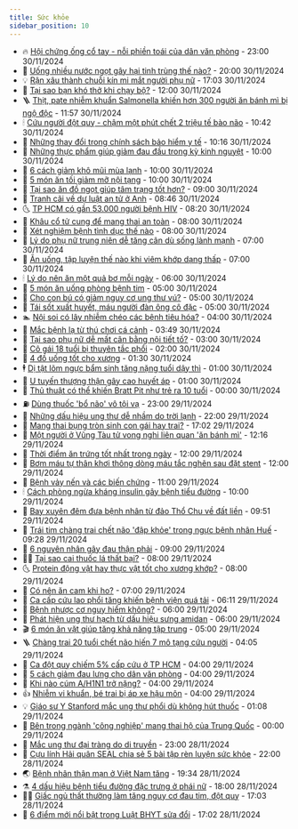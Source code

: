 ```yaml
---
title: Sức khỏe
sidebar_position: 10
---
```


<!-- vnexpress-suc-khoe:START -->
- 🔥 [Hội chứng ống cổ tay - nỗi phiền toái của dân văn phòng](https://vnexpress.net/hoi-chung-ong-co-tay-noi-phien-toai-cua-dan-van-phong-4820978.html) - 23:00 30/11/2024
- 🥰 [Uống nhiều nước ngọt gây hại tinh trùng thế nào?](https://vnexpress.net/uong-nhieu-nuoc-ngot-gay-hai-tinh-trung-the-nao-4820989.html) - 20:00 30/11/2024
- 💡 [Rận xâu thành chuỗi kín mi mắt người phụ nữ](https://vnexpress.net/ran-xau-thanh-chuoi-kin-mi-mat-nguoi-phu-nu-4822151.html) - 17:03 30/11/2024
- 🤗 [Tại sao bạn khó thở khi chạy bộ?](https://vnexpress.net/tai-sao-ban-kho-tho-khi-chay-bo-4821423.html) - 12:00 30/11/2024
- 🪜 [Thịt, pate nhiễm khuẩn Salmonella khiến hơn 300 người ăn bánh mì bị ngộ độc](https://vnexpress.net/thit-pate-nhiem-khuan-salmonella-khien-hon-300-nguoi-an-banh-mi-bi-ngo-doc-4822328.html) - 11:57 30/11/2024
- 🕯 [Cứu người đột quỵ - chậm một phút chết 2 triệu tế bào não](https://vnexpress.net/cuu-nguoi-dot-quy-cham-mot-phut-chet-2-trieu-te-bao-nao-4822250.html) - 10:42 30/11/2024
- 🤭 [Những thay đổi trong chính sách bảo hiểm y tế](https://vnexpress.net/nhung-thay-doi-trong-chinh-sach-bao-hiem-y-te-4822288.html) - 10:16 30/11/2024
- 👀 [Những thực phẩm giúp giảm đau đầu trong kỳ kinh nguyệt](https://vnexpress.net/nhung-thuc-pham-giup-giam-dau-dau-trong-ky-kinh-nguyet-4822258.html) - 10:00 30/11/2024
- 🌋 [6 cách giảm khô mũi mùa lạnh](https://vnexpress.net/6-cach-giam-kho-mui-mua-lanh-4822214.html) - 10:00 30/11/2024
- 🫶 [5 món ăn tối giảm mỡ nội tạng](https://vnexpress.net/5-mon-an-toi-giam-mo-noi-tang-4822173.html) - 10:00 30/11/2024
- 🦆 [Tại sao ăn đồ ngọt giúp tâm trạng tốt hơn?](https://vnexpress.net/tai-sao-an-do-ngot-giup-tam-trang-tot-hon-4822238.html) - 09:00 30/11/2024
- 🚀 [Tranh cãi về dự luật an tử ở Anh](https://vnexpress.net/tranh-cai-ve-du-luat-an-tu-o-anh-4822228.html) - 08:46 30/11/2024
- 🌜 [TP HCM có gần 53.000 người bệnh HIV](https://vnexpress.net/tp-hcm-co-gan-53-000-nguoi-benh-hiv-4822196.html) - 08:20 30/11/2024
- 🧰 [Khâu cổ tử cung để mang thai an toàn](https://vnexpress.net/khau-co-tu-cung-de-mang-thai-an-toan-4822246.html) - 08:00 30/11/2024
- 💫 [Xét nghiệm bệnh tình dục thế nào](https://vnexpress.net/xet-nghiem-benh-tinh-duc-the-nao-4821908.html) - 08:00 30/11/2024
- 🌝 [Lý do phụ nữ trung niên dễ tăng cân dù sống lành mạnh](https://vnexpress.net/ly-do-phu-nu-trung-nien-de-tang-can-du-song-lanh-manh-4822203.html) - 07:00 30/11/2024
- 🗽 [Ăn uống, tập luyện thế nào khi viêm khớp dạng thấp](https://vnexpress.net/an-uong-tap-luyen-the-nao-khi-viem-khop-dang-thap-4822166.html) - 07:00 30/11/2024
- 🕯 [Lý do nên ăn một quả bơ mỗi ngày](https://vnexpress.net/ly-do-nen-an-mot-qua-bo-moi-ngay-4818861.html) - 06:00 30/11/2024
- 🦅 [5 món ăn uống phòng bệnh tim](https://vnexpress.net/5-mon-an-uong-phong-benh-tim-4822167.html) - 05:00 30/11/2024
- 🦆 [Cho con bú có giảm nguy cơ ung thư vú?](https://vnexpress.net/cho-con-bu-co-giam-nguy-co-ung-thu-vu-4822159.html) - 05:00 30/11/2024
- 🎊 [Tái sốt xuất huyết, máu người đàn ông cô đặc](https://vnexpress.net/tai-sot-xuat-huyet-mau-nguoi-dan-ong-co-dac-4821912.html) - 05:00 30/11/2024
- 🏊 [Nội soi có lây nhiễm chéo các bệnh tiêu hóa?](https://vnexpress.net/noi-soi-co-lay-nhiem-cheo-cac-benh-tieu-hoa-4822146.html) - 04:00 30/11/2024
- 📝 [Mắc bệnh lạ từ thú chơi cá cảnh](https://vnexpress.net/mac-benh-la-tu-thu-choi-ca-canh-4822145.html) - 03:49 30/11/2024
- 💯 [Tại sao phụ nữ dễ mất cân bằng nội tiết tố?](https://vnexpress.net/tai-sao-phu-nu-de-mat-can-bang-noi-tiet-to-4821984.html) - 03:00 30/11/2024
- 🌊 [Cô gái 18 tuổi bị thuyên tắc phổi](https://vnexpress.net/co-gai-18-tuoi-bi-thuyen-tac-phoi-4822065.html) - 02:00 30/11/2024
- 🚀 [4 đồ uống tốt cho xương](https://vnexpress.net/4-do-uong-tot-cho-xuong-4821850.html) - 01:30 30/11/2024
- 🕴 [Dị tật lõm ngực bẩm sinh tăng nặng tuổi dậy thì](https://vnexpress.net/di-tat-lom-nguc-bam-sinh-tang-nang-tuoi-day-thi-4822067.html) - 01:00 30/11/2024
- 🗽 [U tuyến thượng thận gây cao huyết áp](https://vnexpress.net/u-tuyen-thuong-than-gay-cao-huyet-ap-4822003.html) - 01:00 30/11/2024
- 🎡 [Thủ thuật có thể khiến Bratt Pit như trẻ ra 10 tuổi](https://vnexpress.net/thu-thuat-co-the-khien-bratt-pit-nhu-tre-ra-10-tuoi-4821995.html) - 00:00 30/11/2024
- ⛽️ [Dùng thuốc &#39;bổ não&#39; vô tội vạ](https://vnexpress.net/dung-thuoc-bo-nao-vo-toi-va-4821443.html) - 23:00 29/11/2024
- 🦆 [Những dấu hiệu ung thư dễ nhầm do trời lạnh](https://vnexpress.net/nhung-dau-hieu-ung-thu-de-nham-do-troi-lanh-4821681.html) - 22:00 29/11/2024
- 🤩 [Mang thai bụng tròn sinh con gái hay trai?](https://vnexpress.net/mang-thai-bung-tron-sinh-con-gai-hay-trai-4819067.html) - 17:02 29/11/2024
- 🦒 [Một người ở Vũng Tàu tử vong nghi liên quan &#39;ăn bánh mì&#39;](https://vnexpress.net/mot-nguoi-o-vung-tau-tu-vong-nghi-lien-quan-an-banh-mi-4822038.html) - 12:16 29/11/2024
- 💫 [Thời điểm ăn trứng tốt nhất trong ngày](https://vnexpress.net/thoi-diem-an-trung-tot-nhat-trong-ngay-4818856.html) - 12:00 29/11/2024
- 🐘 [Bơm máu tự thân khơi thông dòng máu tắc nghẽn sau đặt stent](https://vnexpress.net/bom-mau-tu-than-khoi-thong-dong-mau-tac-nghen-sau-dat-stent-4821524.html) - 12:00 29/11/2024
- 🚀 [Bệnh vảy nến và các biến chứng](https://vnexpress.net/benh-vay-nen-va-cac-bien-chung-4821825.html) - 11:00 29/11/2024
- 🕯 [Cách phòng ngừa kháng insulin gây bệnh tiểu đường](https://vnexpress.net/cach-phong-ngua-khang-insulin-gay-benh-tieu-duong-4821896.html) - 10:00 29/11/2024
- 🦏 [Bay xuyên đêm đưa bệnh nhân từ đảo Thổ Chu về đất liền](https://vnexpress.net/bay-xuyen-dem-dua-benh-nhan-tu-dao-tho-chu-ve-dat-lien-4821946.html) - 09:51 29/11/2024
- 🦄 [Trái tim chàng trai chết não &#39;đập khỏe&#39; trong ngực bệnh nhân Huế](https://vnexpress.net/trai-tim-chang-trai-chet-nao-dap-khoe-trong-nguc-benh-nhan-hue-4821932.html) - 09:28 29/11/2024
- 🦒 [6 nguyên nhân gây đau thận phải](https://vnexpress.net/6-nguyen-nhan-gay-dau-than-phai-4821772.html) - 09:00 29/11/2024
- 👨‍🏫 [Tại sao cai thuốc lá thất bại?](https://vnexpress.net/tai-sao-cai-thuoc-la-that-bai-4821904.html) - 08:00 29/11/2024
- 🌜 [Protein động vật hay thực vật tốt cho xương khớp?](https://vnexpress.net/protein-dong-vat-hay-thuc-vat-tot-cho-xuong-khop-4821903.html) - 08:00 29/11/2024
- 🚀 [Có nên ăn cam khi ho?](https://vnexpress.net/co-nen-an-cam-khi-ho-4821838.html) - 07:00 29/11/2024
- 💃 [Ca cấp cứu lao phổi tăng khiến bệnh viện quá tải](https://vnexpress.net/ca-cap-cuu-lao-phoi-tang-khien-benh-vien-qua-tai-4821885.html) - 06:11 29/11/2024
- 💯 [Bệnh nhược cơ nguy hiểm không?](https://vnexpress.net/benh-nhuoc-co-nguy-hiem-khong-4821848.html) - 06:00 29/11/2024
- 🤔 [Phát hiện ung thư hạch từ dấu hiệu sưng amidan](https://vnexpress.net/phat-hien-ung-thu-hach-tu-dau-hieu-sung-amidan-4821442.html) - 06:00 29/11/2024
- 🎬 [6 món ăn vặt giúp tăng khả năng tập trung](https://vnexpress.net/6-mon-an-vat-giup-tang-kha-nang-tap-trung-4821788.html) - 05:00 29/11/2024
- 🪜 [Chàng trai 20 tuổi chết não hiến 7 mô tạng cứu người](https://vnexpress.net/chang-trai-20-tuoi-chet-nao-hien-7-mo-tang-cuu-nguoi-4821768.html) - 04:05 29/11/2024
- 🦣 [Ca đột quỵ chiếm 5% cấp cứu ở TP HCM](https://vnexpress.net/ca-dot-quy-chiem-5-cap-cuu-o-tp-hcm-4821759.html) - 04:00 29/11/2024
- 🧐 [5 cách giảm đau lưng cho dân văn phòng](https://vnexpress.net/5-cach-giam-dau-lung-cho-dan-van-phong-4821834.html) - 04:00 29/11/2024
- 🤡 [Khi nào cúm A/H1N1 trở nặng?](https://vnexpress.net/khi-nao-cum-a-h1n1-tro-nang-4821830.html) - 04:00 29/11/2024
- 👍 [Nhiễm vi khuẩn, bé trai bị áp xe hậu môn](https://vnexpress.net/nhiem-vi-khuan-be-trai-bi-ap-xe-hau-mon-4821547.html) - 04:00 29/11/2024
- 💡 [Giáo sư Y Stanford mắc ung thư phổi dù không hút thuốc](https://vnexpress.net/giao-su-y-stanford-mac-ung-thu-phoi-du-khong-hut-thuoc-4821675.html) - 01:08 29/11/2024
- 💯 [Bên trong ngành &#39;công nghiệp&#39; mang thai hộ của Trung Quốc](https://vnexpress.net/ben-trong-nganh-cong-nghiep-mang-thai-ho-cua-trung-quoc-4821576.html) - 00:00 29/11/2024
- 🧠 [Mắc ung thư đại tràng do di truyền](https://vnexpress.net/mac-ung-thu-dai-trang-do-di-truyen-4821051.html) - 23:00 28/11/2024
- 🎡 [Cựu lính Hải quân SEAL chia sẻ 5 bài tập rèn luyện sức khỏe](https://vnexpress.net/cuu-linh-hai-quan-seal-chia-se-5-bai-tap-ren-luyen-suc-khoe-4821025.html) - 22:00 28/11/2024
- 🌏 [Bệnh nhân thận mạn ở Việt Nam tăng](https://vnexpress.net/benh-nhan-than-man-o-viet-nam-tang-4821109.html) - 19:34 28/11/2024
- ⚗️ [4 dấu hiệu bệnh tiểu đường đặc trưng ở phái nữ](https://vnexpress.net/4-dau-hieu-benh-tieu-duong-dac-trung-o-phai-nu-4821155.html) - 18:00 28/11/2024
- 👨‍🏫 [Giấc ngủ thất thường làm tăng nguy cơ đau tim, đột quỵ](https://vnexpress.net/giac-ngu-that-thuong-lam-tang-nguy-co-dau-tim-dot-quy-4821157.html) - 17:03 28/11/2024
- 🤖 [6 điểm mới nổi bật trong Luật BHYT sửa đổi](https://vnexpress.net/6-diem-moi-noi-bat-trong-luat-bhyt-sua-doi-4821444.html) - 17:02 28/11/2024<!-- vnexpress-suc-khoe:END -->
